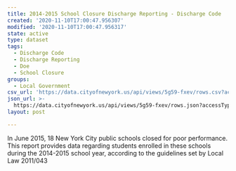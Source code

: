 ```yaml
---
title: 2014-2015 School Closure Discharge Reporting - Discharge Code
created: '2020-11-10T17:00:47.956307'
modified: '2020-11-10T17:00:47.956317'
state: active
type: dataset
tags:
  - Discharge Code
  - Discharge Reporting
  - Doe
  - School Closure
groups:
  - Local Government
csv_url: 'https://data.cityofnewyork.us/api/views/5g59-fxev/rows.csv?accessType=DOWNLOAD'
json_url: >-
  https://data.cityofnewyork.us/api/views/5g59-fxev/rows.json?accessType=DOWNLOAD
layout: post

---
```

In June 2015, 18 New York City public schools closed for poor performance.  This report provides data regarding students enrolled in these schools during the 2014-2015 school year, according to the guidelines set by Local Law 2011/043
